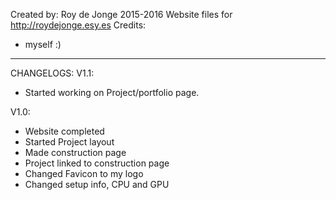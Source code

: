 Created by: Roy de Jonge
2015-2016
Website files for http://roydejonge.esy.es
Credits:
- myself :)

----------------------------------------------------------------------------------------------------
CHANGELOGS:
V1.1:
- Started working on Project/portfolio page.

V1.0:
- Website completed
- Started Project layout
- Made construction page
- Project linked to construction page
- Changed Favicon to my logo
- Changed setup info, CPU and GPU 